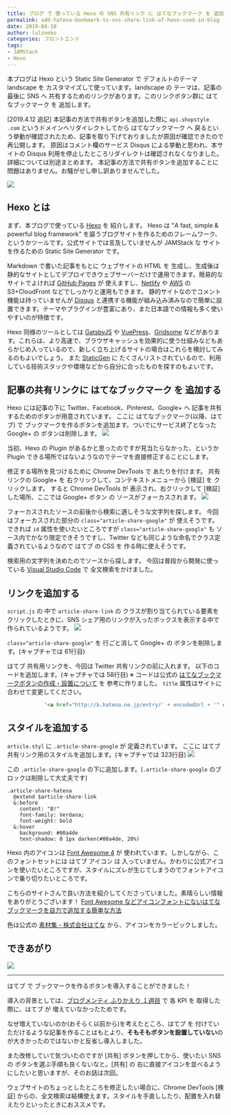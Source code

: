```yaml
---
title: ブログ で 使っている Hexo の SNS 共有リンク に はてなブックマーク を 追加する
permalink: add-hatena-bookmark-to-sns-share-link-of-hexo-used-in-blog
date: 2019-04-10
author: lulzneko
categories: フロントエンド
tags:
- JAMStack
- Hexo
---
```


本ブログは Hexo という Static Site Generator で デフォルトのテーマ landscape を カスタマイズして使っています。landscape の テーマは、記事の最後に SNS へ 共有するためのリンクがあります。このリンクボタン群に はてなブックマーク を 追加します。

[2019.4.12 追記]
本記事の方法で共有ボタンを追加した際に `api.shopstyle .com` というドメインへリダイレクトしてから はてなブックマーク へ 戻るという挙動が確認されたため、記事を取り下げておりましたが原因が確認できたので再公開します。
原因はコメント欄のサービス Disqus による挙動と思われ、本サイトの Disqus 利用を停止したところリダイレクトは確認されなくなりました。詳細については別途まとめます。
本記事の方法で共有ボタンを追加することに問題はありません。お騒がせし申し訳ありませんでした。

![](/articles/assets/lulzneko/serverless/hexo/hexo.png)


## Hexo とは
まず、本ブログで使っている [Hexo](https://hexo.io/) を 紹介します。
Hexo は "A fast, simple & powerful blog framework" を謳うブログサイトを作るためのフレームワーク、というかツールです。公式サイトでは言及していませんが JAMStack な サイトを作るための Static Site Generator です。

Markdown で書いた記事をもとに ウェブサイトの HTML を 生成し、生成後は静的なサイトとしてデプロイできウェブサーバーだけで運用できます。簡易的なサイトでよければ [GitHub Pages](https://pages.github.com/) が 使えますし、[Netlify](https://www.netlify.com/) や [AWS](https://aws.amazon.com/) の S3+CloudFront などでしっかりと運用もできます。
静的サイトなのでコメント機能は持っていませんが [Disqus](https://disqus.com/) と連携する機能が組み込み済みなので簡単に設置できます。テーマやプラグインが豊富にあり、また日本語での情報も多く使いやすいのが特徴です。

Hexo 同様のツールとしては [GatsbyJS](https://www.gatsbyjs.org/) や [VuePress](https://vuepress.vuejs.org/)、[Gridsome](https://gridsome.org/) などがあります。これらは、より高速で、ブラウザキャッシュを効果的に使う仕組みなどもあらかじめ入っているので、新しく立ち上げるサイトの場合はこれらを検討してみるのもよいでしょう。
また [StaticGen](https://www.staticgen.com/) に たくさんリストされているので、利用している技術スタックや環境などから自分に合ったものを探すのもよいです。


## 記事の共有リンクに はてなブックマーク を 追加する
Hexo には記事の下に Twitter、Facebook、Pinterest、Google+ へ 記事を共有するためのボタンが用意されています。
ここに はてなブックマーク(以降、はてブ) で ブックマークを作るボタンを追加ます。ついでにサービス終了となった Google+ の ボタンは削除します。
![](/articles/assets/lulzneko/serverless/hexo/01-01.png)

当初、Hexo の Plugin があるかと思ったのですが見当たらなかった、というか Plugin できる場所ではないようなのでテーマを直接修正することにします。

修正する場所を見つけるために Chrome DevTools で あたりを付けます。
共有リンクの Google+ を 右クリックして、コンテキストメニューから [検証] を クリックします。
すると Chrome DevTools が 表示され、右クリックして [検証] した場所、ここでは Google+ ボタン の ソースがフォーカスされます。
![](/articles/assets/lulzneko/serverless/hexo/01-02.png)

フォーカスされたソースの前後から検索に適しそうな文字列を探します。
今回はフォーカスされた部分の `class="article-share-google"` が 使えそうです。できれば `id` 属性を使いたいところですが `class="article-share-google"` も ソース内でかなり限定できそうですし、Twitter なども同じような命名でクラス定義されているようなので はてブ の CSS を 作る時に使えそうです。

検索用の文字列を決めたのでソースから探します。
今回は普段から開発に使っている [Visual Studio Code](https://code.visualstudio.com/) で 全文検索をかけました。


## リンクを追加する
`script.js` の 中で `article-share-link` の クラスが割り当てられている要素をクリックしたときに、SNS シェア用のリンクが入ったボックスを表示する中で作られているようです。
![](/articles/assets/lulzneko/serverless/hexo/01-03.png)

`class="article-share-google"` を 行ごと消して Google+ の ボタンを削除します。(キャプチャでは 61行目)

はてブ 共有用リンクを、今回は Twitter 共有リンクの前に入れます。
以下のコードを追加します。(キャプチャでは 58行目)
※ コードは公式の [はてなブックマークボタンの作成・設置について](http://b.hatena.ne.jp/guide/bbutton) を 参考に作りました。 `title` 属性はサイトに合わせて変更してください。
```html
            '<a href="http://b.hatena.ne.jp/entry/' + encodedUrl + '" class="article-share-hatena" target="_blank" title="このエントリーをはてなブックマークに追加"></a>',
```


## スタイルを追加する
`article.styl` に `.article-share-google` が 定義されています。
ここに はてブ 共有リンク用のスタイルを追加します。(キャプチャでは 323行目)
![](/articles/assets/lulzneko/serverless/hexo/01-04.png)

この `.article-share-google` の下に追加します。(`.article-share-google` のブロックは削除して大丈夫です)
```stylus
.article-share-hatena
  @extend $article-share-link
  &:before
    content: "B!"
    font-family: Verdana;
    font-weight: bold
  &:hover
    background: #00a4de
    text-shadow: 0 1px darken(#00a4de, 20%)
```

Hexo 内のアイコンは [Font Awesome 4](https://fontawesome.com/v4.7.0/) が 使われています。しかしながら、このフォントセットには はてブ アイコン は 入っていません。かわりに公式アイコンを使いたいところですが、スタイルにズレが生じてしまうのでフォントアイコンで乗り切りたいところです。

こちらのサイトさんで良い方法を紹介してくださっていました。素晴らしい情報をありがとうございます！
[Font Awesome などアイコンフォントにないはてなブックマークを自力で追加する簡単な方法](https://hayashikejinan.com/webwork/css/913/)

色は公式の [素材集 - 株式会社はてな](https://hatenacorp.jp/press/resource) から、アイコンをカラーピックしました。


## できあがり
![](/articles/assets/lulzneko/serverless/hexo/01-05.png)



----

はてブ で ブックマークを作るボタンを導入することができました！

導入の背景としては、[ブログメンティ ふりかえり １週目](https://riotz.works/articles/2019/04/09/review-of-k9us-blog-mentee-first-week/) で 各 KPI を 取得した際に、はてブ が 増えていなかったためです。

なぜ増えていないのか(おそらく以前から)を考えたところ、はてブ を 付けていただけるような記事を作ることはもとより、**そもそもボタンを設置していない**のが大きかったのではないかと反省し導入しました。

また改修していて気づいたのですが [共有] ボタンを押してから、使いたい SNS の ボタンを選ぶ手順も良くないなと。[共有] の 右に直接アイコンを並べるようにしたいと思いますが、そのお話は次回。

ウェブサイトのちょっとしたところを修正したい場合に、Chrome DevTools [検証] からの、全文検索は結構使えます。スタイルを手直ししたり、配置を入れ替えたりといったときにおススメです。
